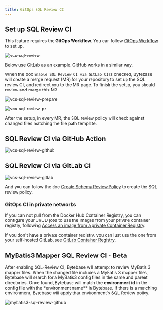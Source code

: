 ```yaml
---
title: GitOps SQL Review CI
---
```


## Set up SQL Review CI

This feature requires the **GitOps Workflow**. You can follow [GitOps Workflow](/docs/vcs-integration/overview) to set up.

![vcs-sql-review](/content/docs/vcs-integration/enable-gitops-workflow/vcs-sql-review.webp)

Below use GitLab as an example. GitHub works in a similar way.

When the box `Enable SQL Review CI via GitLab CI` is checked, Bytebase will create a merge request (MR) for your repository to set up the SQL review CI, and redirect you to the MR page. To finish the setup, you should review and merge this MR.

![vcs-sql-review-prepare](/content/docs/vcs-integration/enable-gitops-workflow/vcs-sql-review-prepare.webp)

![vcs-sql-review-pr](/content/docs/vcs-integration/enable-gitops-workflow/vcs-sql-review-pr.webp)

After the setup, in every MR, the SQL review policy will check against changed files matching the file path template.

## SQL Review CI via GitHub Action

![vcs-sql-review-github](/content/docs/vcs-integration/enable-gitops-workflow/vcs-sql-review-github.webp)

## SQL Review CI via GitLab CI

![vcs-sql-review-gitlab](/content/docs/vcs-integration/enable-gitops-workflow/vcs-sql-review-gitlab.webp)

And you can follow the doc [Create Schema Review Policy](/docs/sql-review/review-policy/create-schema-review-policy) to create the SQL review policy.

### GitOps CI in private networks
If you can not pull from the Docker Hub Container Registry, you can configure your CI/CD jobs to use the images from your private container registry, following
[Access an image from a private Container Registry](https://docs.gitlab.com/ee/ci/docker/using_docker_images.html#access-an-image-from-a-private-container-registry).

If you don't have a private container registry, you can just use the one from your self-hosted GitLab, see [GitLab Container Registry](https://docs.gitlab.com/ee/user/packages/container_registry/).

## MyBatis3 Mapper SQL Review CI - Beta

After enabling SQL-Review CI, Bytebase will attempt to review MyBatis 3 mapper files. When the changed file includes a MyBatis 3 mapper files, Bytebase will search for a MyBatis3 config files in the same and parent directories. Once found, Bytebase will match the **environment id** in the config file with the \*environment name\*\* in Bytebase. If there is a matching environment, Bytebase will apply that environment's SQL Review policy.

![mybatis3-sql-review-github](/content/docs/vcs-integration/enable-gitops-workflow/mybatis-github-ci-example.webp)
